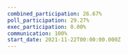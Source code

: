 ```yaml
---
combined_participation: 26.67%
poll_participation: 29.27%
exec_participation: 0.00%
communication: 100%
start_date: 2021-11-22T00:00:00.000Z
---
```

